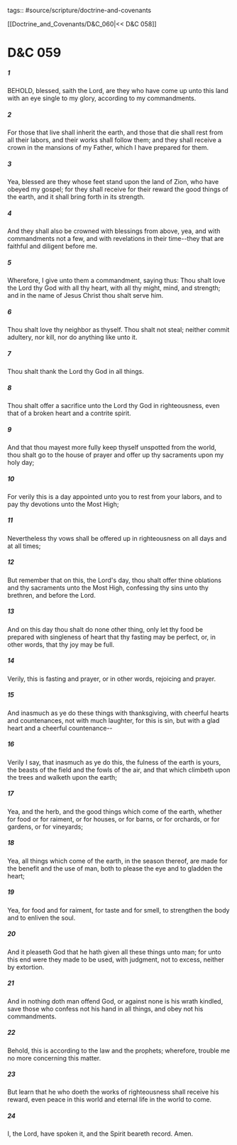 tags:: #source/scripture/doctrine-and-covenants

[[Doctrine_and_Covenants/D&C_060|<< D&C 058]]

# D&C 059

##### 1

BEHOLD, blessed, saith the Lord, are they who have come up unto this land with an eye single to my glory, according to my commandments.

##### 2

For those that live shall inherit the earth, and those that die shall rest from all their labors, and their works shall follow them; and they shall receive a crown in the mansions of my Father, which I have prepared for them.

##### 3

Yea, blessed are they whose feet stand upon the land of Zion, who have obeyed my gospel; for they shall receive for their reward the good things of the earth, and it shall bring forth in its strength.

##### 4

And they shall also be crowned with blessings from above, yea, and with commandments not a few, and with revelations in their time--they that are faithful and diligent before me.

##### 5

Wherefore, I give unto them a commandment, saying thus: Thou shalt love the Lord thy God with all thy heart, with all thy might, mind, and strength; and in the name of Jesus Christ thou shalt serve him.

##### 6

Thou shalt love thy neighbor as thyself. Thou shalt not steal; neither commit adultery, nor kill, nor do anything like unto it.

##### 7

Thou shalt thank the Lord thy God in all things.

##### 8

Thou shalt offer a sacrifice unto the Lord thy God in righteousness, even that of a broken heart and a contrite spirit.

##### 9

And that thou mayest more fully keep thyself unspotted from the world, thou shalt go to the house of prayer and offer up thy sacraments upon my holy day;

##### 10

For verily this is a day appointed unto you to rest from your labors, and to pay thy devotions unto the Most High;

##### 11

Nevertheless thy vows shall be offered up in righteousness on all days and at all times;

##### 12

But remember that on this, the Lord's day, thou shalt offer thine oblations and thy sacraments unto the Most High, confessing thy sins unto thy brethren, and before the Lord.

##### 13

And on this day thou shalt do none other thing, only let thy food be prepared with singleness of heart that thy fasting may be perfect, or, in other words, that thy joy may be full.

##### 14

Verily, this is fasting and prayer, or in other words, rejoicing and prayer.

##### 15

And inasmuch as ye do these things with thanksgiving, with cheerful hearts and countenances, not with much laughter, for this is sin, but with a glad heart and a cheerful countenance--

##### 16

Verily I say, that inasmuch as ye do this, the fulness of the earth is yours, the beasts of the field and the fowls of the air, and that which climbeth upon the trees and walketh upon the earth;

##### 17

Yea, and the herb, and the good things which come of the earth, whether for food or for raiment, or for houses, or for barns, or for orchards, or for gardens, or for vineyards;

##### 18

Yea, all things which come of the earth, in the season thereof, are made for the benefit and the use of man, both to please the eye and to gladden the heart;

##### 19

Yea, for food and for raiment, for taste and for smell, to strengthen the body and to enliven the soul.

##### 20

And it pleaseth God that he hath given all these things unto man; for unto this end were they made to be used, with judgment, not to excess, neither by extortion.

##### 21

And in nothing doth man offend God, or against none is his wrath kindled, save those who confess not his hand in all things, and obey not his commandments.

##### 22

Behold, this is according to the law and the prophets; wherefore, trouble me no more concerning this matter.

##### 23

But learn that he who doeth the works of righteousness shall receive his reward, even peace in this world and eternal life in the world to come.

##### 24

I, the Lord, have spoken it, and the Spirit beareth record. Amen.
